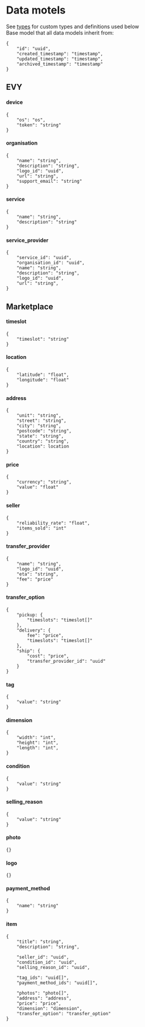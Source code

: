 # Data motels

See [types](./types.md) for custom types and definitions used below  
Base model that all data models inherit from:

```
{
    "id": "uuid",
    "created_timestamp": "timestamp",
    "updated_timestamp": "timestamp",
    "archived_timestamp": "timestamp"
}
```

## EVY

#### device

```
{
    "os": "os",
    "token": "string"
}
```

#### organisation

```
{
    "name": "string",
    "description": "string",
    "logo_id": "uuid",
    "url": "string",
    "support_email": "string"
}
```

#### service

```
{
    "name": "string",
    "description": "string"
}
```

#### service_provider

```
{
    "service_id": "uuid",
    "organisation_id": "uuid",
    "name": "string",
    "description": "string",
    "logo_id": "uuid",
    "url": "string",
}
```

## Marketplace

#### timeslot
```
{
    "timeslot": "string"
}
```

#### location

```
{
    "latitude": "float",
    "longitude": "float"
}
```

#### address

```
{
    "unit": "string",
    "street": "string",
    "city": "string",
    "postcode": "string",
    "state": "string",
    "country": "string",
    "location": location
}
```

#### price

```
{
    "currency": "string",
    "value": "float"
}
```

#### seller

```
{
    "reliability_rate": "float",
    "items_sold": "int"
}
```

#### transfer_provider

```
{
    "name": "string",
    "logo_id": "uuid",
    "eta": "string",
    "fee": "price"
}
```

#### transfer_option

```
{
    "pickup: {
        "timeslots": "timeslot[]"
    },
    "delivery": {
        fee": "price",
        "timeslots": "timeslot[]"
    },
    "ship": {
        "cost": "price",
        "transfer_provider_id": "uuid"
    }
}
```

#### tag

```
{
    "value": "string"
}
```

#### dimension

```
{
    "width": "int",
    "height": "int",
    "length": "int",
}
```

#### condition

```
{
    "value": "string"
}
```

#### selling_reason

```
{
    "value": "string"
}
```

#### photo

```
{}
```

#### logo

```
{}
```

#### payment_method

```
{
    "name": "string"
}
```

#### item

```
{
    "title": "string",
    "description": "string",

    "seller_id": "uuid",
    "condition_id": "uuid",
    "selling_reason_id": "uuid",

    "tag_ids": "uuid[]",
    "payment_method_ids": "uuid[]",

    "photos": "photo[]",
    "address": "address",
    "price": "price",
    "dimension": "dimension",
    "transfer_option": "transfer_option"
}
```
